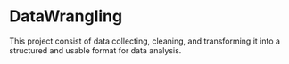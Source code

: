 # DataWrangling
This project consist of data collecting, cleaning, and transforming it into a structured and usable format for data analysis.
